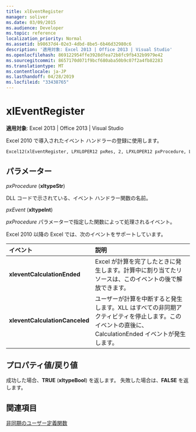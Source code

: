 ```yaml
---
title: xlEventRegister
manager: soliver
ms.date: 03/09/2015
ms.audience: Developer
ms.topic: reference
localization_priority: Normal
ms.assetid: b98637d4-02e3-4dbd-8be5-6b46d32980c6
description: '適用対象: Excel 2013 | Office 2013 | Visual Studio'
ms.openlocfilehash: 869122954ffe3928dfea72b8fc9fb432b9979e42
ms.sourcegitcommit: 8657170d071f9bcf680aba50b9c07f2a4fb82283
ms.translationtype: MT
ms.contentlocale: ja-JP
ms.lasthandoff: 04/28/2019
ms.locfileid: "33438765"
---
```

# <a name="xleventregister"></a>xlEventRegister

 **適用対象**: Excel 2013 | Office 2013 | Visual Studio 
  
Excel 2010 で導入されたイベント ハンドラーの登録に使用します。
  
```vb
Excel12(xlEventRegister, LPXLOPER12 pxRes, 2, LPXLOPER12 pxProcedure, LPXLOPER12 pxEvent);
```

## <a name="parameters"></a>パラメーター

 _pxProcedure_ (**xltypeStr**)
  
DLL コードで示されている、イベント ハンドラー関数の名前。
  
 _pxEvent_ (**xltypeInt**)
  
_pxProcedure_ パラメーターで指定した関数によって処理されるイベント。 
  
Excel 2010 以降の Excel では、次のイベントをサポートしています。
  
|**イベント**|**説明**|
|:-----|:-----|
|**xleventCalculationEnded** <br/> |Excel が計算を完了したときに発生します。計算中に割り当てたリソースは、このイベントの後で解放できます。  <br/> |
|**xleventCalculationCanceled** <br/> |ユーザーが計算を中断すると発生します。XLL はすべての非同期アクティビティを停止します。このイベントの直後に、CalculationEnded イベントが発生します。  <br/> |
   
## <a name="property-valuereturn-value"></a>プロパティ値/戻り値

成功した場合、**TRUE** (**xltypeBool**) を返します。 失敗した場合は、**FALSE** を返します。
  
## <a name="see-also"></a>関連項目



[非同期のユーザー定義関数](asynchronous-user-defined-functions.md)

